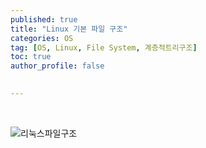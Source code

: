 ```yaml
---
published: true
title: "Linux 기본 파일 구조" 
categories: OS
tag: [OS, Linux, File System, 계층적트리구조] 
toc: true
author_profile: false 
  

---
```


<br> 

![리눅스파일구조](https://github-production-user-asset-6210df.s3.amazonaws.com/132312673/506840740-67bcdfbf-634a-4b8c-bacd-8d5355358c75.png?X-Amz-Algorithm=AWS4-HMAC-SHA256&X-Amz-Credential=AKIAVCODYLSA53PQK4ZA%2F20251029%2Fus-east-1%2Fs3%2Faws4_request&X-Amz-Date=20251029T001915Z&X-Amz-Expires=300&X-Amz-Signature=70e97d1945385bcfa917fb365414b99f1fae0c97843a6cd35edd33772931176d&X-Amz-SignedHeaders=host)

